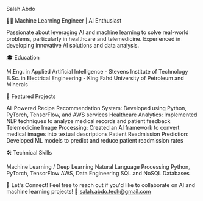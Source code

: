 Salah Abdo


👨‍💻 Machine Learning Engineer | AI Enthusiast

Passionate about leveraging AI and machine learning to solve real-world problems, particularly in healthcare and telemedicine. Experienced in developing innovative AI solutions and data analysis.


🎓 Education

M.Eng. in Applied Artificial Intelligence - Stevens Institute of Technology
B.Sc. in Electrical Engineering - King Fahd University of Petroleum and Minerals

🚀 Featured Projects

AI-Powered Recipe Recommendation System: Developed using Python, PyTorch, TensorFlow, and AWS services
Healthcare Analytics: Implemented NLP techniques to analyze medical records and patient feedback
Telemedicine Image Processing: Created an AI framework to convert medical images into textual descriptions
Patient Readmission Prediction: Developed ML models to predict and reduce patient readmission rates

🛠 Technical Skills

Machine Learning / Deep Learning
Natural Language Processing
Python, PyTorch, TensorFlow
AWS, Data Engineering
SQL and NoSQL Databases


🤝 Let's Connect!
Feel free to reach out if you'd like to collaborate on AI and machine learning projects!
📧 salah.abdo.tech@gmail.com
